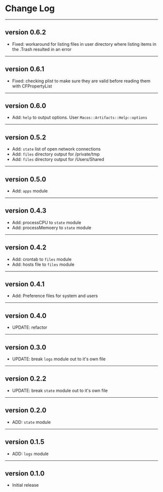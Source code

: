 # Change Log


---
## version 0.6.2
- Fixed: workaround for listing files in user directory where listing items in the .Trash resulted in an error

---
## version 0.6.1
- Fixed: checking plist to make sure they are valid before reading them with CFPropertyList

---
## version 0.6.0
- Add: `help` to output options. User `Macos::Artifacts::Help::options`

---
## version 0.5.2
- Add: `state` list of open network connections
- Add: `files` directory output for /private/tmp
- Add: `files` directory output for /Users/Shared

---
## version 0.5.0
- Add: `apps` module


---
## version 0.4.3
- Add: processCPU to `state` module
- Add:  processMemoery to `state` module


---
## version 0.4.2
- Add: crontab to `files` module
- Add: hosts file to `files` module


---
## version 0.4.1
- Add: Preference files for system and users

---
## version 0.4.0
- UPDATE: refactor


---
## version 0.3.0
- UPDATE: break `logs` module out to it's own file


---
## version 0.2.2
- UPDATE: break `state` module out to it's own file


---
## version 0.2.0
- ADD: `state` module


---
## version 0.1.5
- ADD: `logs` module


---
## version 0.1.0
- Initial release

